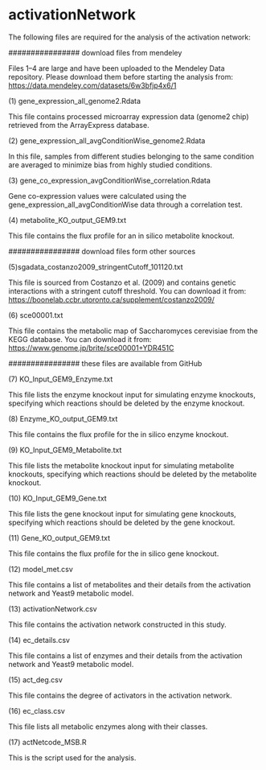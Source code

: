 # activationNetwork
The following files are required for the analysis of the activation network:

################ download files from mendeley

Files 1–4 are large and have been uploaded to the Mendeley Data repository. Please download them before starting the analysis from: https://data.mendeley.com/datasets/6w3bfjp4x6/1

(1) gene_expression_all_genome2.Rdata

This file contains processed microarray expression data (genome2 chip) retrieved from the ArrayExpress database.

(2) gene_expression_all_avgConditionWise_genome2.Rdata

In this file, samples from different studies belonging to the same condition are averaged to minimize bias from highly studied conditions.

(3) gene_co_expression_avgConditionWise_correlation.Rdata

Gene co-expression values were calculated using the gene_expression_all_avgConditionWise data through a correlation test.

(4) metabolite_KO_output_GEM9.txt

This file contains the flux profile for an in silico metabolite knockout.

################ download files form other sources

(5)sgadata_costanzo2009_stringentCutoff_101120.txt

This file is sourced from Costanzo et al. (2009) and contains genetic interactions with a stringent cutoff threshold. You can download it from: https://boonelab.ccbr.utoronto.ca/supplement/costanzo2009/

(6) sce00001.txt

This file contains the metabolic map of Saccharomyces cerevisiae from the KEGG database. You can download it from: https://www.genome.jp/brite/sce00001+YDR451C

################  these files are available from GitHub

(7) KO_Input_GEM9_Enzyme.txt

This file lists the enzyme knockout input for simulating enzyme knockouts, specifying which reactions should be deleted by the enzyme knockout.

(8) Enzyme_KO_output_GEM9.txt

This file contains the flux profile for the in silico enzyme knockout.

(9) KO_Input_GEM9_Metabolite.txt

This file lists the metabolite knockout input for simulating metabolite knockouts, specifying which reactions should be deleted by the metabolite knockout.

(10) KO_Input_GEM9_Gene.txt

This file lists the gene knockout input for simulating gene knockouts, specifying which reactions should be deleted by the gene knockout.

(11) Gene_KO_output_GEM9.txt

This file contains the flux profile for the in silico gene knockout.

(12) model_met.csv

This file contains a list of metabolites and their details from the activation network and Yeast9 metabolic model.

(13) activationNetwork.csv

This file contains the activation network constructed in this study.

(14) ec_details.csv

This file contains a list of enzymes and their details from the activation network and Yeast9 metabolic model.

(15) act_deg.csv

This file contains the degree of activators in the activation network.

(16) ec_class.csv

This file lists all metabolic enzymes along with their classes.

(17) actNetcode_MSB.R

This is the script used for the analysis.

